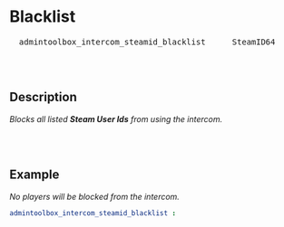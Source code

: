 
# Blacklist

<kbd>  admintoolbox_intercom_steamid_blacklist  </kbd>  
<kbd>  SteamID64  </kbd>

<br>
<br>

## Description

*Blocks all listed **Steam User Ids** from using the intercom.*

<br>
<br>

## Example

*No players will be blocked from the intercom.*

```yaml
admintoolbox_intercom_steamid_blacklist : 
```

<br>
